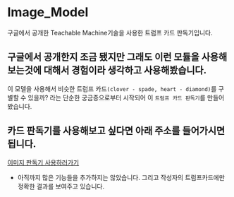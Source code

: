 # Image_Model
구글에서 공개한 Teachable Machine기술을 사용한 트럼프 카드 판독기입니다.

## 구글에서 공개한지 조금 됐지만 그래도 이런 모듈을 사용해보는것에 대해서 경험이라 생각하고 사용해봤습니다.
이 모델을 사용해서 비슷한 트럼프 카드`(clover - spade, heart - diamond)`를 구별할 수 있을까? 라는 단순한 궁금증으로부터 시작되어 이 `트럼프 카드 판독기`를 만들어봤습니다.
## 카드 판독기를 사용해보고 싶다면 아래 주소를 들어가시면 됩니다.
[이미지 판독기 사용하러가기](https://cardimagemodel.netlify.com/)
- 아직까지 많은 기능들을 추가하지는 않았습니다. 그리고 작성자의 트럼프카드에만 정확한 결과를 보여주고 있습니다.
